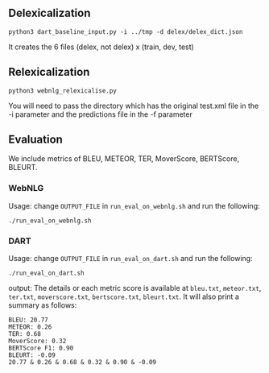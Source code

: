 
## Delexicalization

```
python3 dart_baseline_input.py -i ../tmp -d delex/delex_dict.json
```

It creates the 6 files (delex, not delex) x (train, dev, test)


## Relexicalization

```
python3 webnlg_relexicalise.py
```

You will need to pass the directory which has the original test.xml file in the -i parameter and the predictions file in the -f parameter



## Evaluation

We include metrics of BLEU, METEOR, TER, MoverScore, BERTScore, BLEURT.

### WebNLG

Usage: change `OUTPUT_FILE` in `run_eval_on_webnlg.sh` and run the following:
```
./run_eval_on_webnlg.sh
```


### DART

Usage: change `OUTPUT_FILE` in `run_eval_on_dart.sh` and run the following:
```
./run_eval_on_dart.sh
```

output:
The details or each metric score is available at `bleu.txt`,  `meteor.txt`, `ter.txt`, `moverscore.txt`, `bertscore.txt`, `bleurt.txt`.
It will also print a summary as follows:
```
BLEU: 20.77
METEOR: 0.26
TER: 0.68
MoverScore: 0.32
BERTScore F1: 0.90
BLEURT: -0.09
20.77 & 0.26 & 0.68 & 0.32 & 0.90 & -0.09
```
